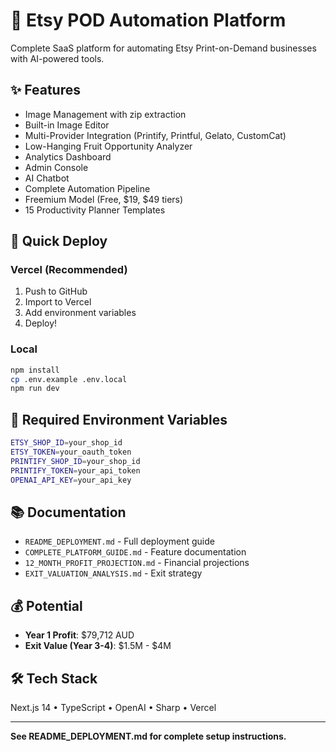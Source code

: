 # 🎨 Etsy POD Automation Platform

Complete SaaS platform for automating Etsy Print-on-Demand businesses with AI-powered tools.

## ✨ Features

- Image Management with zip extraction
- Built-in Image Editor
- Multi-Provider Integration (Printify, Printful, Gelato, CustomCat)
- Low-Hanging Fruit Opportunity Analyzer
- Analytics Dashboard
- Admin Console
- AI Chatbot
- Complete Automation Pipeline
- Freemium Model (Free, $19, $49 tiers)
- 15 Productivity Planner Templates

## 🚀 Quick Deploy

### Vercel (Recommended)
1. Push to GitHub
2. Import to Vercel
3. Add environment variables
4. Deploy!

### Local
```bash
npm install
cp .env.example .env.local
npm run dev
```

## 🔑 Required Environment Variables

```bash
ETSY_SHOP_ID=your_shop_id
ETSY_TOKEN=your_oauth_token
PRINTIFY_SHOP_ID=your_shop_id
PRINTIFY_TOKEN=your_api_token
OPENAI_API_KEY=your_api_key
```

## 📚 Documentation

- `README_DEPLOYMENT.md` - Full deployment guide
- `COMPLETE_PLATFORM_GUIDE.md` - Feature documentation
- `12_MONTH_PROFIT_PROJECTION.md` - Financial projections
- `EXIT_VALUATION_ANALYSIS.md` - Exit strategy

## 💰 Potential

- **Year 1 Profit**: $79,712 AUD
- **Exit Value (Year 3-4)**: $1.5M - $4M

## 🛠️ Tech Stack

Next.js 14 • TypeScript • OpenAI • Sharp • Vercel

---

**See README_DEPLOYMENT.md for complete setup instructions.**

